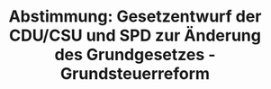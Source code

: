 ---
abstimmung:
  abstimmung: 1
  bundestagssitzung: 119
  datum: 18. Oktober 2019
  legislaturperiode: 19
categories:
- Todo
data:
- title: Abstimmungsergebnis 20191018_1-data.pdf
  url: /res/2021-btw/abstimmungsergebnisse/20191018_1-data.pdf
- title: Abstimmungsergebnis 20191018_1_xls-data.xlsx
  url: /res/2021-btw/abstimmungsergebnisse/20191018_1_xls-data.xlsx
- title: Abstimmungsergebnis 20191018_1_xls-data.csv
  url: /res/2021-btw/abstimmungsergebnisse/csv/20191018_1_xls-data.csv
documents:
- local: /res/2021-btw/drucksachen/11084.pdf
  title: Drucksache 19/11084
  url: https://dip21.bundestag.de/dip21/btd/19/110/1911084.pdf
- local: /res/2021-btw/drucksachen/14136.pdf
  title: Drucksache 19/14136
  url: https://dip21.bundestag.de/dip21/btd/19/141/1914136.pdf
- local: /res/2021-btw/drucksachen/14157.pdf
  title: Drucksache 19/14157
  url: https://dip21.bundestag.de/dip21/btd/19/141/1914157.pdf
ergebnis:
  AfD:
    enthaltung: 0
    gesamt: 91
    ja: 0
    nein: 84
    nichtabgegeben: 7
    ungueltig: 0
  Bündnis 90/Die Grünen:
    enthaltung: 0
    gesamt: 67
    ja: 60
    nein: 0
    nichtabgegeben: 7
    ungueltig: 0
  Die Linke:
    enthaltung: 8
    gesamt: 69
    ja: 1
    nein: 55
    nichtabgegeben: 5
    ungueltig: 0
  FDP:
    enthaltung: 0
    gesamt: 80
    ja: 71
    nein: 0
    nichtabgegeben: 9
    ungueltig: 0
  cdu/csu:
    enthaltung: 1
    gesamt: 246
    ja: 229
    nein: 0
    nichtabgegeben: 16
    ungueltig: 0
  file: 20191018_1_xls-data.xlsx
  fraktionslos:
    enthaltung: 1
    gesamt: 4
    ja: 0
    nein: 0
    nichtabgegeben: 3
    ungueltig: 0
  spd:
    enthaltung: 0
    gesamt: 151
    ja: 134
    nein: 0
    nichtabgegeben: 17
    ungueltig: 0
layout: abstimmung
links:
- title: Link zu bundestag.de
  url: https://www.bundestag.de/parlament/plenum/abstimmung/abstimmung?id=623
preview: 'Deutscher Bundestag


  119. Sitzung des Deutschen Bundestages

  am Freitag, 18. Oktober 2019


  Endgültiges Ergebnis der Namentlichen Abstimmung Nr. 1


  Gesetzentwurf der Fraktionen der CDU/CSU und SPD

  Entwurf eines Gesetzes zur Änderung des Grundgesetzes

  (Artikel 72,105 und 125b)

  Drs. 19/11084, 19/14136 und 19/14157'
tags:
- Todo
title: 'Abstimmung: Gesetzentwurf der CDU/CSU und SPD zur Änderung des Grundgesetzes
  - Grundsteuerreform'
---